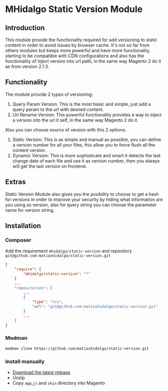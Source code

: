 # MHidalgo Static Version Module

## Introduction
This module provide the functionality required for add versioning 
to static content in order to avoid issues by browser cache. 
It's not so far from others modules but keeps 
more powerful and have more functionality, starting to be compatible
with CDN configurations and also has the functionality of inject version
into url path, in the same way Magento 2 do it as from version 2.1.3.

## Functionality
The module provide 2 types of versioning:
1. Query Param Version: This is the most basic and simple,
                        just add a query param to the url with desired content.
2. Url Rename Version: This powerful functionality provides a way to inject a 
version into the url it self, in the same way Magento 2 do it.

Also you can choose source of version with this 2 options:
1. Static Version: This is as simple and manual as possible, you can define a version number
for all your files, this allow you to force flush all the content version.
2. Dynamic Version: This is more sophisticate and smart
                    it detects the last change date of each file and use it as version number, 
                    then you always will get the last version on frontend.

## Extras
Static Version Module also gives you the posibility to choose to get a hash
for versions in order to improve your security by hiding what information are 
you using as version, also for query string you can choose the parameter name for 
version string.

## Installation
### Composer
Add the requirement `mhidalgo/static-version` and repository `git@github.com:matiashidalgo/static-version.git`
```json
{
    "require": {
        "mhidalgo/static-version": "*"
    }
    ...
    "repositories": [
        ...
        {
            "type": "vcs",
            "url": "git@github.com:matiashidalgo/static-version.git"
        }
        ...
    ]
}
```

### Modman
```bash
modman clone https://github.com/matiashidalgo/static-version.git
```

### Install manually
  * [Download the latest release](https://github.com/matiashidalgo/static-version/releases/latest)
  * Unzip
  * Copy `app`,`js` and `skin` directory into Magento